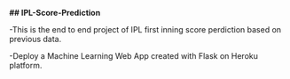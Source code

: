  **## IPL-Score-Prediction**
 
 -This is the end to end project of IPL first inning score perdiction based on previous data.
 
 -Deploy a Machine Learning Web App created with Flask on Heroku platform.
 



 
 
